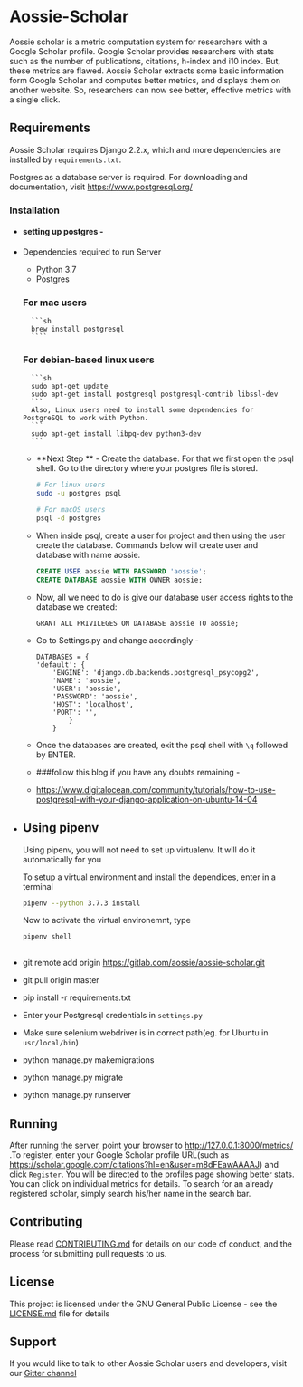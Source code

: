 # Aossie-Scholar

Aossie scholar is a metric computation system for researchers with a Google Scholar profile. Google Scholar provides researchers with stats such as the number of publications, citations, h-index and i10 index. But, these metrics are flawed. Aossie Scholar extracts some basic information form Google Scholar and computes better metrics, and displays them on another website. So, researchers can now see better, effective metrics with a single click.

## Requirements

Aossie Scholar requires Django 2.2.x, which and more dependencies are installed by ```requirements.txt```.

Postgres as a database server is required. For downloading and documentation, visit https://www.postgresql.org/


### Installation
 
* #### setting up postgres - 
* Dependencies required to run Server
    * Python 3.7
    * Postgres
    ### For mac users
        ```sh
        brew install postgresql
        ````
    ### For debian-based linux users
        ```sh
        sudo apt-get update
        sudo apt-get install postgresql postgresql-contrib libssl-dev
        ```
        Also, Linux users need to install some dependencies for PostgreSQL to work with Python.
        ```
        sudo apt-get install libpq-dev python3-dev
        ```
    * **Next Step ** - Create the database. For that we first open the psql shell. Go to the directory where your postgres file is stored.
    
        ```sh
        # For linux users
        sudo -u postgres psql
        
        # For macOS users
        psql -d postgres
        ```
    
    * When inside psql, create a user for project and then using the user create the database. Commands below will create user and database with name aossie.
    
        ```sql
        CREATE USER aossie WITH PASSWORD 'aossie';
        CREATE DATABASE aossie WITH OWNER aossie;
        
        ```
    * Now, all we need to do is give our database user access rights to the database we created:
        ```
        GRANT ALL PRIVILEGES ON DATABASE aossie TO aossie;
        ```
    * Go to Settings.py and change accordingly -
        ```
        DATABASES = {
        'default': {
            'ENGINE': 'django.db.backends.postgresql_psycopg2',
            'NAME': 'aossie',
            'USER': 'aossie',
            'PASSWORD': 'aossie',
            'HOST': 'localhost',
            'PORT': '',
                }
            }
        ```
    
    * Once the databases are created, exit the psql shell with `\q` followed by ENTER.
    
    * ###follow this blog if you have any doubts remaining - 
    * https://www.digitalocean.com/community/tutorials/how-to-use-postgresql-with-your-django-application-on-ubuntu-14-04   
*  ## Using pipenv
    
    Using pipenv, you will not need to set up virtualenv. It will do it automatically for you
    
    To setup a virtual environment and install the dependices, enter in a terminal
    
    ```sh
    pipenv --python 3.7.3 install
    ```
    
    Now to activate the virtual environemnt, type
    
    ```sh
    pipenv shell
        

* git remote add origin https://gitlab.com/aossie/aossie-scholar.git
* git pull origin master
* pip install -r requirements.txt
* Enter your Postgresql credentials in ```settings.py```
* Make sure selenium webdriver is in correct path(eg. for Ubuntu in `usr/local/bin`)
* python manage.py makemigrations
* python manage.py migrate
* python manage.py runserver

## Running
After running the server, point your browser to http://127.0.0.1:8000/metrics/ .To register, enter your Google Scholar profile URL(such as https://scholar.google.com/citations?hl=en&user=m8dFEawAAAAJ) and click ```Register```. You will be directed to the profiles page showing better stats. You can click on individual metrics for details. To search for an already registered scholar, simply search his/her name in the search bar.

## Contributing

Please read [CONTRIBUTING.md](https://gitlab.com/aossie/aossie-scholar/-/blob/master/CONTRIBUTING.md) for details on our code of conduct, and the process for submitting pull requests to us.


## License

This project is licensed under the GNU General Public License - see the [LICENSE.md](https://gitlab.com/adityabisoi/aossie-scholar/-/blob/master/LICENSE) file for details

## Support

If you would like to talk to other Aossie Scholar users and developers, visit our [Gitter channel](https://gitter.im/AOSSIE/AossieScholar)
